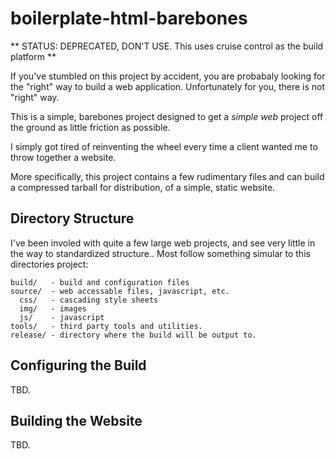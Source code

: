 boilerplate-html-barebones
==========================

** STATUS: DEPRECATED, DON'T USE.  This uses cruise control as the build platform **

If you've stumbled on this project by accident, you are probabaly looking for the "right" way to build a web application.  Unfortunately for you, there is not "right" way.

This is a simple, barebones project designed to get a _simple web_ project off the ground as little friction as possible.  

I simply got tired of reinventing the wheel every time a client wanted me to throw together a website.

More specifically, this project contains a few rudimentary files and can build a compressed tarball for distribution, of a simple, static website.  

Directory Structure
---
I've been involed with quite a few large web projects, and see very little in the way to standardized structure..  Most follow something simular to this directories project:

    build/   - build and configuration files
    source/  - web accessable files, javascript, etc.
      css/   - cascading style sheets
      img/   - images
      js/    - javascript
    tools/   - third party tools and utilities. 
    release/ - directory where the build will be output to. 

Configuring the Build
---

TBD.

Building the Website
---

TBD.
